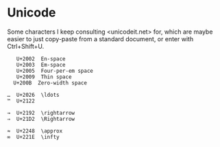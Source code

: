 Unicode
=======

Some characters I keep consulting <unicodeit.net> for, which are maybe easier to
just copy-paste from a standard document, or enter with Ctrl+Shift+U.

       U+2002  En-space
       U+2003  Em-space
       U+2005  Four-per-em space
       U+2009  Thin space
    ​  U+200B  Zero-width space

    …  U+2026  \ldots
    ™  U+2122

    →  U+2192  \rightarrow
    ⇒  U+21D2  \Rightarrow

    ≈  U+2248  \approx
    ∞  U+221E  \infty
